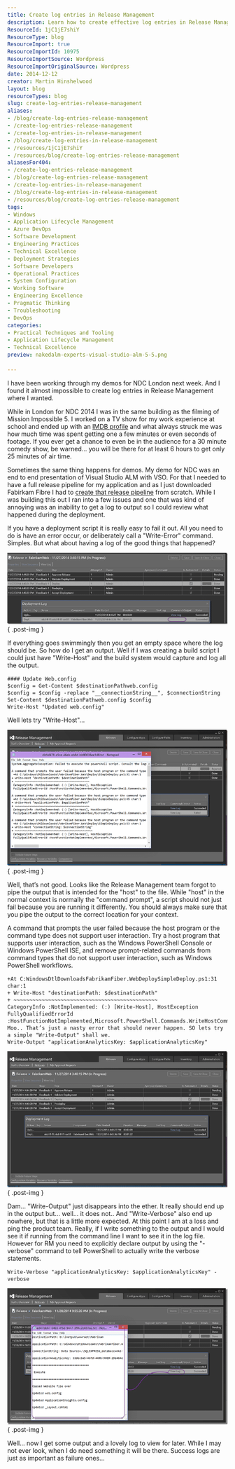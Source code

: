 ```yaml
---
title: Create log entries in Release Management
description: Learn how to create effective log entries in Release Management using PowerShell. Enhance your deployment process and ensure success with detailed logs!
ResourceId: 1jC1jE7shiY
ResourceType: blog
ResourceImport: true
ResourceImportId: 10975
ResourceImportSource: Wordpress
ResourceImportOriginalSource: Wordpress
date: 2014-12-12
creator: Martin Hinshelwood
layout: blog
resourceTypes: blog
slug: create-log-entries-release-management
aliases:
- /blog/create-log-entries-release-management
- /create-log-entries-release-management
- /create-log-entries-in-release-management
- /blog/create-log-entries-in-release-management
- /resources/1jC1jE7shiY
- /resources/blog/create-log-entries-release-management
aliasesFor404:
- /create-log-entries-release-management
- /blog/create-log-entries-release-management
- /create-log-entries-in-release-management
- /blog/create-log-entries-in-release-management
- /resources/blog/create-log-entries-release-management
tags:
- Windows
- Application Lifecycle Management
- Azure DevOps
- Software Development
- Engineering Practices
- Technical Excellence
- Deployment Strategies
- Software Developers
- Operational Practices
- System Configuration
- Working Software
- Engineering Excellence
- Pragmatic Thinking
- Troubleshooting
- DevOps
categories:
- Practical Techniques and Tooling
- Application Lifecycle Management
- Technical Excellence
preview: nakedalm-experts-visual-studio-alm-5-5.png

---
```

I have been working through my demos for NDC London next week. And I found it almost impossible to create log entries in Release Management where I wanted.

While in London for NDC 2014 I was in the same building as the filming of Mission Impossible 5. I worked on a TV show for my work experience at school and ended up with an [IMDB profile](http://www.imdb.com/name/nm4402255/) and what always struck me was how much time was spent getting one a few minutes or even seconds of footage. If you ever get a chance to even be in the audience for a 30 minute comedy show, be warned… you will be there for at least 6 hours to get only 25 minutes of air time.

Sometimes the same thing happens for demos. My demo for NDC was an end to end presentation of Visual Studio ALM with VSO. For that I needed to have a full release pipeline for my application and as I just downloaded Fabirkam Fibre I had to [create that release pipeline](http://nkdagility.com/create-release-management-pipeline-professional-developers/) from scratch. While I was building this out I ran into a few issues and one that was kind of annoying was an inability to get a log to output so I could review what happened during the deployment.

If you have a deployment script it is really easy to fail it out. All you need to do is have an error occur, or deliberately call a "Write-Error" command. Simples. But what about having a log of the good things that happened?

![clip_image001](images/clip_image0011-1-1.png "clip_image001")
{ .post-img }

If everything goes swimmingly then you get an empty space where the log should be. So how do I get an output. Well if I was creating a build script I could just have "Write-Host" and the build system would capture and log all the output.

```
#### Update Web.config
$config = Get-Content $destinationPathweb.config
$config = $config -replace "__connectionString__", $connectionString
Set-Content $destinationPathweb.config $config
Write-Host "Updated web.config"
```

Well lets try "Write-Host"…

![clip_image002](images/clip_image0021-2-2.png "clip_image002")
{ .post-img }

Well, that’s not good. Looks like the Release Management team forgot to pipe the output that is intended for the "host" to the file. While "host" in the normal context is normally the "command prompt", a script should not just fail because you are running it differently. You should always make sure that you pipe the output to the correct location for your context.

A command that prompts the user failed because the host program or the command type does not support user interaction. Try a host program that supports user interaction, such as the Windows PowerShell Console or Windows PowerShell ISE, and remove prompt-related commands from command types that do not support user interaction, such as Windows PowerShell workflows.

```
+At C:WindowsDtlDownloadsFabrikamFiber.WebDeploySimpleDeploy.ps1:31 char:1
+ Write-Host "destinationPath: $destinationPath"
+ ~~~~~~~~~~~~~~~~~~~~~~~~~~~~~~~~~~~~~~~~~~~~~~
CategoryInfo :NotImplemented: (:) [Write-Host], HostException
FullyQualifiedErrorId :HostFunctionNotImplemented,Microsoft.PowerShell.Commands.WriteHostCommand
Moo.. That’s just a nasty error that should never happen. SO lets try a simple "Write-Output" shall we.
Write-Output "applicationAnalyticsKey: $applicationAnalyticsKey"
```

![clip_image003](images/clip_image0031-3-3.png "clip_image003")
{ .post-img }

Dam… "Write-Output" just disappears into the ether. It really should end up in the output but… well… it does not.. And "Write-Verbose" also end up nowhere, but that is a little more expected. At this point I am at a loss and ping the product team. Really, if I write something to the output and I would see it if running from the command line I want to see it in the log file. However for RM you need to explicitly declare output by using the "-verbose" command to tell PowerShell to actually write the verbose statements.

```
Write-Verbose "applicationAnalyticsKey: $applicationAnalyticsKey" -verbose
```

![clip_image004](images/clip_image0041-4-4.png "clip_image004")
{ .post-img }

Well… now I get some output and a lovely log to view for later. While I may not ever look, when I do need something it will be there. Success logs are just as important as failure ones…
